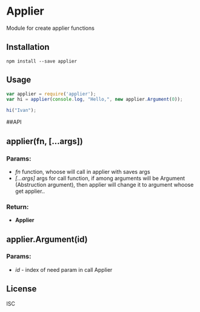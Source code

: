 # Applier

Module for create applier functions

## Installation

```
npm install --save applier
```

## Usage

```js
var applier = require('applier');
var hi = applier(console.log, "Hello,", new applier.Argument(0));

hi("Ivan");
```

##API
## applier(fn, [...args])

### Params:

* *fn* function, whoose will call in applier with saves args
* *[...args]* args for call function, if among arguments will be Argument (Abstruction argument), then applier will change it to argument whoose get applier..

### Return:

* **Applier** 
 
## applier.Argument(id)

### Params:

* *id* - index of need param in call Applier


## License

ISC
